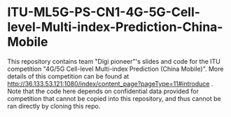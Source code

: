 # ITU-ML5G-PS-CN1-4G-5G-Cell-level-Multi-index-Prediction-China-Mobile
This repository contains team "Digi pioneer"'s slides and code for the ITU competition "4G/5G Cell-level Multi-index Prediction (China Mobile)". More details of this competition can be found at http://36.133.53.121:1080/index/content_page?pageType=11#introduce .  
Note that the code here depends on confidential data provided for competition that cannot be copied into this repository, and thus cannot be ran directly by cloning this repo.
